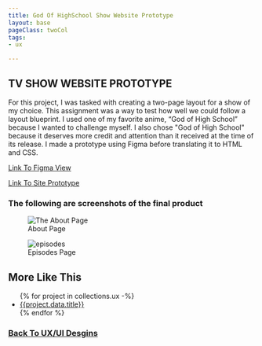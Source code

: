 ```yaml
---
title: God Of HighSchool Show Website Prototype
layout: base
pageClass: twoCol
tags:
- ux

---
```

<section class="project-description">
<h1>
TV SHOW WEBSITE PROTOTYPE
</h1>
<p>
For this project, I was tasked with creating a two-page layout for a show of my choice. This assignment was a way to test how well we could follow a layout blueprint. I used one of my favorite anime, “God of High School” because I wanted to challenge myself. I also chose "God of High School" because it deserves more credit and attention than it received at the time of its release. I made a prototype using Figma before translating it to HTML and CSS. 
</p>
<p>
  <a href="https://www.figma.com/proto/sBLlNArqZkziOi3QTduwMp/midterm-(Copy)?page-id=126%3A166&type=design&node-id=126-168&viewport=531%2C369%2C0.5&scaling=min-zoom"> Link To Figma View</a>
</p>
<p>
  <a href="https://mmp240.netlify.app/midtermshowsite/episodes.html">Link To Site Prototype</a>
</p>
</section>
<section class="project-img">
<h3>The following are screenshots of the final product</h3>
<figure>
<img src="/images/gohs about.jpg" alt="The About Page">
<figcaption>About Page</figcaption>
</img>
</figure>
<figure>
<img src="/images/gohs episodes.jpg" alt="episodes">
<figcaption>Episodes Page</figcaption>
</img>
</figure>

</section>
<section class="related-projects">
<h2>More Like This</h2>
<ul>
{% for project in collections.ux -%}
<li><a href="{{project.url}}">{{project.data.title}}</a></li>
{% endfor %}
</ul>
</section>
<div class="back-button">
<h3><a href="/ux-ui">Back To UX/UI Desgins</a></h3>
</div>